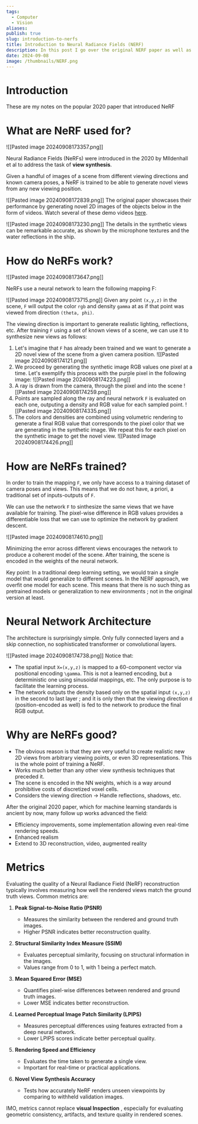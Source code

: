 ```yaml
---
tags:
  - Computer
  - Vision
aliases: 
publish: true
slug: introduction-to-nerfs
title: Introduction to Neural Radiance Fields (NERF)
description: In this post I go over the original NERF paper as well as a selection of follow up works.
date: 2024-09-08
image: /thumbnails/NERF.png
---
```

# Introduction
These are my notes on the popular 2020 paper that introduced NeRF
# What are NeRF used for?

![[Pasted image 20240908173357.png]]

Neural Radiance Fields (NeRFs) were introduced in the 2020 by MIldenhall et al to address the task of **view synthesis**.

Given a handful of images of a scene from different viewing directions and known camera poses, a NeRF is trained to be able to generate novel views from any new viewing position.

![[Pasted image 20240908172839.png]]
The original paper showcases their performance by generating novel 2D images of the objects below in the form of videos. Watch several of these demo videos [here](https://www.matthewtancik.com/nerf).

![[Pasted image 20240908173230.png]]
The details in the synthetic views can be remarkable accurate, as shown by the microphone textures and the water reflections in the ship.

# How do NeRFs work?

![[Pasted image 20240908173647.png]]

NeRFs use a neural network to learn the following mapping F:

![[Pasted image 20240908173715.png]]
Given any point `(x,y,z)` in the scene, `F` will output the color `rgb` and density  `gamma` at as if that point was viewed from direction `(theta, phi)`.

The viewing direction is important to generate realistic lighting, reflections, etc. After training `F` using a set of known views of a scene, we can use it to synthesize new views as follows:

1. Let's imagine that `F` has already been trained and we want to generate a 2D novel view of the scene from a given camera position.
![[Pasted image 20240908174121.png]]
2. We proceed by generating the synthetic image RGB values one pixel at a time. Let's exemplify this process with the purple pixel in the following image:
![[Pasted image 20240908174223.png]]
3. A ray is drawn from the camera, through the pixel and into the scene
![[Pasted image 20240908174259.png]]
4. Points are sampled along the ray and neural network `F` is evaluated on each one, outputing a density and RGB value for each sampled point.
![[Pasted image 20240908174335.png]]
5. The colors and densities are combined using volumetric rendering to generate a final RGB value that corresponds to the pixel color that we are generating in the synthetic image. We repeat this for each pixel on the synthetic image to get the novel view.
![[Pasted image 20240908174426.png]]
# How are NeRFs trained?

In order to train the mapping `F`, we only have access to a training dataset of camera poses and views. This means that we do not have, a priori, a traditional set of inputs-outputs of `F`.

We can use the network `F` to sinthesize the same views that we have available for training. The pixel-wise difference in RGB values provides a differentiable loss that we can use to optimize the network by gradient descent.

![[Pasted image 20240908174610.png]]

Minimizing the error across different views encourages the network to produce a coherent model of the scene. After training, the scene is encoded in the weights of the neural network.

Key point: In a traditional deep learning setting, we would train a single model that would generalize to different scenes. In the NERF approach, we overfit one model for each scene. This means that there is no such thing as pretrained models or generalization to new environments ; not in the original version at least.

# Neural Network Architecture

The architecture is surprisingly simple. Only fully connected layers and a  skip connection, no sophisticated transformer or convolutional layers.

![[Pasted image 20240908174738.png]]
Notice that:

* The spatial input `X=(x,y,z)` is mapped to a 60-component vector via positional encoding `\gamma`. This is not a learned encoding, but a deterministic one using sinusoidal mappings, etc. The only purpose is to facilitate the learning process.
* The network outputs the density based only on the spatial input `(x,y,z)` in the second to last layer ; and it is only then that the viewing direction `d` (position-encoded as well) is fed to the network to produce the final RGB output.

# Why are NeRFs good?

* The obvious reason is that they are very useful to create realistic new 2D views from arbitrary viewing points, or even 3D representations. This is the whole point of training a NeRF.
* Works much better than any other view synthesis techniques that preceded it.
* The scene is encoded in the NN weights, which is a way around prohibitive costs  of discretized voxel cells.
* Considers the viewing direction → Handle reflections, shadows, etc.

After the original 2020 paper, which for machine learning standards is ancient by now, many follow up works advanced the field:

* Efficiency improvements, some implementation allowing even real-time rendering speeds.
* Enhanced realism
* Extend to 3D reconstruction, video, augmented reality

# Metrics 
  
Evaluating the quality of a Neural Radiance Field (NeRF) reconstruction typically involves measuring how well the rendered views match the ground truth views. Common metrics are:

1. **Peak Signal-to-Noise Ratio (PSNR)**  
   - Measures the similarity between the rendered and ground truth images.
   - Higher PSNR indicates better reconstruction quality.

2. **Structural Similarity Index Measure (SSIM)**  
   - Evaluates perceptual similarity, focusing on structural information in the images.
   - Values range from 0 to 1, with 1 being a perfect match.

3. **Mean Squared Error (MSE)**  
   - Quantifies pixel-wise differences between rendered and ground truth images.
   - Lower MSE indicates better reconstruction.

4. **Learned Perceptual Image Patch Similarity (LPIPS)**  
   - Measures perceptual differences using features extracted from a deep neural network.
   - Lower LPIPS scores indicate better perceptual quality.

5. **Rendering Speed and Efficiency**  
   - Evaluates the time taken to generate a single view.
   - Important for real-time or practical applications.

6. **Novel View Synthesis Accuracy**  
   - Tests how accurately NeRF renders unseen viewpoints by comparing to withheld validation images.

IMO, metrics cannot replace **visual Inspection** , especially for evaluating geometric consistency, artifacts, and texture quality in rendered scenes.
